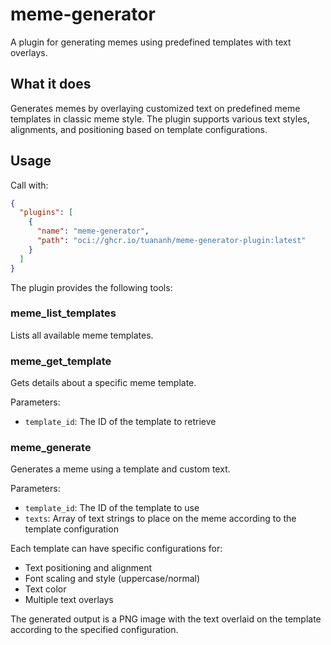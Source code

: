 # meme-generator

A plugin for generating memes using predefined templates with text overlays.

## What it does

Generates memes by overlaying customized text on predefined meme templates in classic meme style. The plugin supports various text styles, alignments, and positioning based on template configurations.

## Usage

Call with:
```json
{
  "plugins": [
    {
      "name": "meme-generator",
      "path": "oci://ghcr.io/tuananh/meme-generator-plugin:latest"
    }
  ]
}
```

The plugin provides the following tools:

### meme_list_templates
Lists all available meme templates.

### meme_get_template
Gets details about a specific meme template.

Parameters:
- `template_id`: The ID of the template to retrieve

### meme_generate
Generates a meme using a template and custom text.

Parameters:
- `template_id`: The ID of the template to use
- `texts`: Array of text strings to place on the meme according to the template configuration

Each template can have specific configurations for:
- Text positioning and alignment
- Font scaling and style (uppercase/normal)
- Text color
- Multiple text overlays

The generated output is a PNG image with the text overlaid on the template according to the specified configuration.